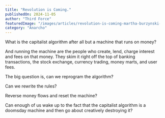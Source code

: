 ```yaml
---
title: "Revolution is Coming."
publishedOn: 2024-11-05
author: "Third Force"
featuredImage: "/images/articles/revolution-is-coming-martha-burzynski-600x412.jpg"
category: "Anarcho"
---
```


What is the capitalist algorithm after all but a machine that runs on money?

And running the machine are the people who create, lend, charge interest and fees on that money. They skim it right off the top of banking transactions, the stock exchange, currency trading, money marts, and user fees.

The big question is, can we reprogram the algorithm?

Can we rewrite the rules?

Reverse money flows and reset the machine?

Can enough of us wake up to the fact that the capitalist algorithm is a doomsday machine and then go about creatively destroying it?
